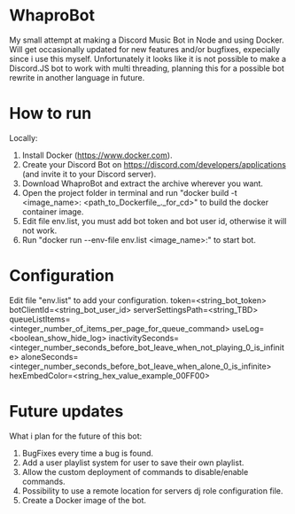 # WhaproBot
My small attempt at making a Discord Music Bot in Node and using Docker.
Will get occasionally updated for new features and/or bugfixes, expecially since i use this myself.
Unfortunately it looks like it is not possible to make a Discord.JS bot to work with multi threading, planning this for a possible bot rewrite in another language in future.

# How to run
Locally:
1. Install Docker (https://www.docker.com).
2. Create your Discord Bot on https://discord.com/developers/applications (and invite it to your Discord server).
3. Download WhaproBot and extract the archive wherever you want.
4. Open the project folder in terminal and run "docker build -t <image_name>:<tag> <path_to_Dockerfile_._for_cd>" to build the docker container image.
5. Edit file env.list, you must add bot token and bot user id, otherwise it will not work.
6. Run "docker run --env-file env.list <image_name>:<tag>" to start bot.

# Configuration
Edit file "env.list" to add your configuration.
token=<string_bot_token>
botClientId=<string_bot_user_id>
serverSettingsPath=<string_TBD>
queueListItems=<integer_number_of_items_per_page_for_queue_command>
useLog=<boolean_show_hide_log>
inactivitySeconds=<integer_number_seconds_before_bot_leave_when_not_playing_0_is_infinite>
aloneSeconds=<integer_number_seconds_before_bot_leave_when_alone_0_is_infinite>
hexEmbedColor=<string_hex_value_example_00FF00>

# Future updates
What i plan for the future of this bot:
1. BugFixes every time a bug is found.
2. Add a user playlist system for user to save their own playlist.
3. Allow the custom deployment of commands to disable/enable commands.
4. Possibility to use a remote location for servers dj role configuration file.
5. Create a Docker image of the bot.
